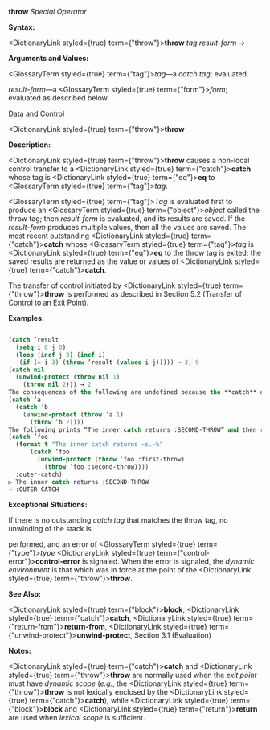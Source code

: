 **throw** *Special Operator* 



**Syntax:** 



<DictionaryLink styled={true} term={"throw"}><b>throw</b></DictionaryLink> *tag result-form →* 



**Arguments and Values:** 



<GlossaryTerm styled={true} term={"tag"}><i>tag</i></GlossaryTerm>—a *catch tag*; evaluated. 



*result-form*—a <GlossaryTerm styled={true} term={"form"}><i>form</i></GlossaryTerm>; evaluated as described below. 



Data and Control 











<DictionaryLink styled={true} term={"throw"}><b>throw</b></DictionaryLink> 



**Description:** 



<DictionaryLink styled={true} term={"throw"}><b>throw</b></DictionaryLink> causes a non-local control transfer to a <DictionaryLink styled={true} term={"catch"}><b>catch</b></DictionaryLink> whose tag is <DictionaryLink styled={true} term={"eq"}><b>eq</b></DictionaryLink> to <GlossaryTerm styled={true} term={"tag"}><i>tag</i></GlossaryTerm>. 



<GlossaryTerm styled={true} term={"tag"}><i>Tag</i></GlossaryTerm> is evaluated first to produce an <GlossaryTerm styled={true} term={"object"}><i>object</i></GlossaryTerm> called the throw tag; then *result-form* is evaluated, and its results are saved. If the *result-form* produces multiple values, then all the values are saved. The most recent outstanding <DictionaryLink styled={true} term={"catch"}><b>catch</b></DictionaryLink> whose <GlossaryTerm styled={true} term={"tag"}><i>tag</i></GlossaryTerm> is <DictionaryLink styled={true} term={"eq"}><b>eq</b></DictionaryLink> to the throw tag is exited; the saved results are returned as the value or values of <DictionaryLink styled={true} term={"catch"}><b>catch</b></DictionaryLink>. 



The transfer of control initiated by <DictionaryLink styled={true} term={"throw"}><b>throw</b></DictionaryLink> is performed as described in Section 5.2 (Transfer of Control to an Exit Point). 



**Examples:**
```lisp

(catch ’result 
  (setq i 0 j 0) 
  (loop (incf j 3) (incf i) 
   (if (= i 3) (throw ’result (values i j))))) → 3, 9 
(catch nil 
  (unwind-protect (throw nil 1) 
    (throw nil 2))) → 2 
The consequences of the following are undefined because the **catch** of b is passed over by the first **throw**, hence portable programs must assume that its *dynamic extent* is terminated. The *binding* of the *catch tag* is not yet *disestablished* and therefore it is the target of the second **throw**. 
(catch ’a 
  (catch ’b 
    (unwind-protect (throw ’a 1) 
      (throw ’b 2)))) 
The following prints “The inner catch returns :SECOND-THROW” and then returns :outer-catch. 
(catch ’foo 
  (format t "The inner catch returns ~s.~%" 
	  (catch ’foo 
	    (unwind-protect (throw ’foo :first-throw) 
	      (throw ’foo :second-throw)))) 
  :outer-catch) 
▷ The inner catch returns :SECOND-THROW 
→ :OUTER-CATCH 

```
**Exceptional Situations:** 



If there is no outstanding *catch tag* that matches the throw tag, no unwinding of the stack is 











performed, and an error of <GlossaryTerm styled={true} term={"type"}><i>type</i></GlossaryTerm> <DictionaryLink styled={true} term={"control-error"}><b>control-error</b></DictionaryLink> is signaled. When the error is signaled, the *dynamic environment* is that which was in force at the point of the <DictionaryLink styled={true} term={"throw"}><b>throw</b></DictionaryLink>. 



**See Also:** 



<DictionaryLink styled={true} term={"block"}><b>block</b></DictionaryLink>, <DictionaryLink styled={true} term={"catch"}><b>catch</b></DictionaryLink>, <DictionaryLink styled={true} term={"return-from"}><b>return-from</b></DictionaryLink>, <DictionaryLink styled={true} term={"unwind-protect"}><b>unwind-protect</b></DictionaryLink>, Section 3.1 (Evaluation) 



**Notes:** 



<DictionaryLink styled={true} term={"catch"}><b>catch</b></DictionaryLink> and <DictionaryLink styled={true} term={"throw"}><b>throw</b></DictionaryLink> are normally used when the *exit point* must have *dynamic scope* (*e.g.*, the <DictionaryLink styled={true} term={"throw"}><b>throw</b></DictionaryLink> is not lexically enclosed by the <DictionaryLink styled={true} term={"catch"}><b>catch</b></DictionaryLink>), while <DictionaryLink styled={true} term={"block"}><b>block</b></DictionaryLink> and <DictionaryLink styled={true} term={"return"}><b>return</b></DictionaryLink> are used when *lexical scope* is sufficient. 



